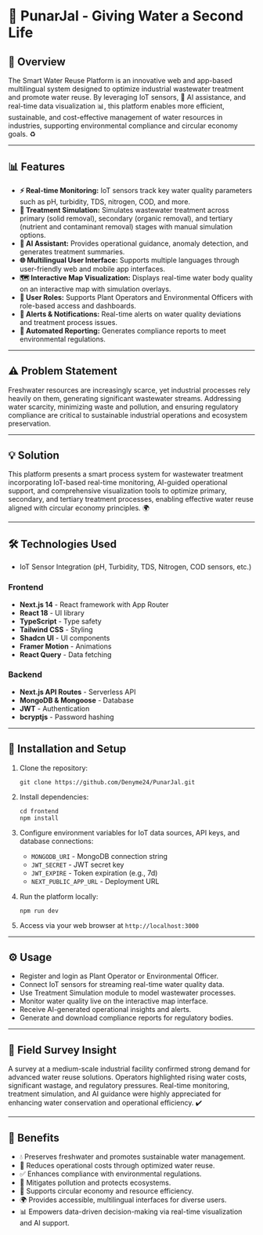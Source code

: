 
# 🌊 PunarJal - Giving Water a Second Life 

## 🌟 Overview

The Smart Water Reuse Platform is an innovative web and app-based multilingual system designed to optimize industrial wastewater treatment and promote water reuse. By leveraging IoT sensors, 🤖 AI assistance, and real-time data visualization 📊, this platform enables more efficient, sustainable, and cost-effective management of water resources in industries, supporting environmental compliance and circular economy goals. ♻️

***

## 📊 Features

- **⚡ Real-time Monitoring:** IoT sensors track key water quality parameters such as pH, turbidity, TDS, nitrogen, COD, and more.
- **🛁 Treatment Simulation:** Simulates wastewater treatment across primary (solid removal), secondary (organic removal), and tertiary (nutrient and contaminant removal) stages with manual simulation options.
- **🤖 AI Assistant:** Provides operational guidance, anomaly detection, and generates treatment summaries.
- **🌐 Multilingual User Interface:** Supports multiple languages through user-friendly web and mobile app interfaces.
- **🗺️ Interactive Map Visualization:** Displays real-time water body quality on an interactive map with simulation overlays.
- **👥 User Roles:** Supports Plant Operators and Environmental Officers with role-based access and dashboards.
- **🔔 Alerts & Notifications:** Real-time alerts on water quality deviations and treatment process issues.
- **📄 Automated Reporting:** Generates compliance reports to meet environmental regulations.

***

## ⚠️ Problem Statement

Freshwater resources are increasingly scarce, yet industrial processes rely heavily on them, generating significant wastewater streams. Addressing water scarcity, minimizing waste and pollution, and ensuring regulatory compliance are critical to sustainable industrial operations and ecosystem preservation.

***

## 💡 Solution

This platform presents a smart process system for wastewater treatment incorporating IoT-based real-time monitoring, AI-guided operational support, and comprehensive visualization tools to optimize primary, secondary, and tertiary treatment processes, enabling effective water reuse aligned with circular economy principles. 🌍

***

## 🛠️ Technologies Used

- IoT Sensor Integration (pH, Turbidity, TDS, Nitrogen, COD sensors, etc.)

### Frontend

- **Next.js 14** - React framework with App Router 
- **React 18** - UI library
- **TypeScript** - Type safety 
- **Tailwind CSS** - Styling 
- **Shadcn UI** - UI components
- **Framer Motion** - Animations 
- **React Query** - Data fetching 

### Backend

- **Next.js API Routes** - Serverless API 
- **MongoDB & Mongoose** - Database
- **JWT** - Authentication 
- **bcryptjs** - Password hashing 

***

## 🚀 Installation and Setup

1. Clone the repository:  
   ```
   git clone https://github.com/Denyme24/PunarJal.git
   ```

2. Install dependencies:  
   ```
   cd frontend
   npm install
   ```

3. Configure environment variables for IoT data sources, API keys, and database connections:  
   - `MONGODB_URI` - MongoDB connection string  
   - `JWT_SECRET` - JWT secret key  
   - `JWT_EXPIRE` - Token expiration (e.g., 7d)  
   - `NEXT_PUBLIC_APP_URL` - Deployment URL  

4. Run the platform locally:  
   ```
   npm run dev
   ```

5. Access via your web browser at `http://localhost:3000`

***

## ⚙️ Usage

- Register and login as Plant Operator or Environmental Officer. 
- Connect IoT sensors for streaming real-time water quality data. 
- Use Treatment Simulation module to model wastewater processes.   
- Monitor water quality live on the interactive map interface.   
- Receive AI-generated operational insights and alerts.   
- Generate and download compliance reports for regulatory bodies.   

***

## 🌱 Field Survey Insight

A survey at a medium-scale industrial facility confirmed strong demand for advanced water reuse solutions. Operators highlighted rising water costs, significant wastage, and regulatory pressures. Real-time monitoring, treatment simulation, and AI guidance were highly appreciated for enhancing water conservation and operational efficiency. ✔️

***

## 🌟 Benefits

- 💧 Preserves freshwater and promotes sustainable water management.  
- 💸 Reduces operational costs through optimized water reuse.  
- ✅ Enhances compliance with environmental regulations.  
- 🌿 Mitigates pollution and protects ecosystems.  
- 🔄 Supports circular economy and resource efficiency.  
- 🌍 Provides accessible, multilingual interfaces for diverse users.  
- 📊 Empowers data-driven decision-making via real-time visualization and AI support.








